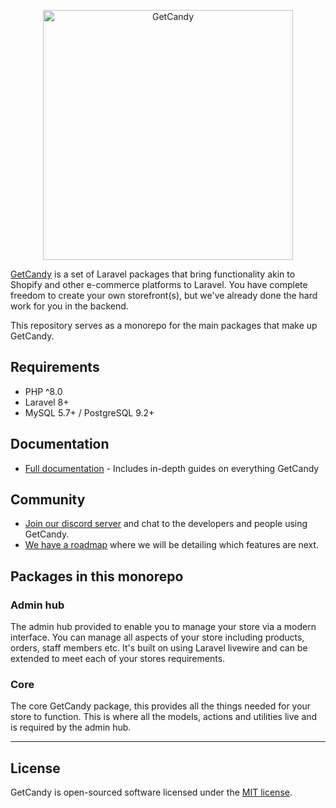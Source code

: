 <p align="center"><a href="https://getcandy.io/" target="_blank"><img src="https://getcandy.io/getcandy_logo.svg" width="400" alt="GetCandy"></a></p>

[GetCandy](https://getcandy.io) is a set of Laravel packages that bring functionality akin to Shopify and other e-commerce platforms to Laravel. You have complete freedom to create your own storefront(s), but we've already done the hard work for you in the backend.

This repository serves as a monorepo for the main packages that make up GetCandy.

## Requirements
- PHP ^8.0
- Laravel 8+
- MySQL 5.7+ / PostgreSQL 9.2+

## Documentation

- [Full documentation](https://docs.getcandy.io/) - Includes in-depth guides on everything GetCandy

## Community

- [Join our discord server](https://discord.gg/v6qVWaf) and chat to the developers and people using GetCandy.
- [We have a roadmap](https://portal.productboard.com/getcandy/1-getcandy) where we will be detailing which features are next.

## Packages in this monorepo

### Admin hub

The admin hub provided to enable you to manage your store via a modern interface. You can manage all aspects of your store including products, orders, staff members etc. It's built on using Laravel livewire and can be extended to meet each of your stores requirements.

### Core

The core GetCandy package, this provides all the things needed for your store to function. This is where all the models, actions and utilities live and is required by the admin hub.

---

## License

GetCandy is open-sourced software licensed under the [MIT license](https://opensource.org/licenses/MIT).
